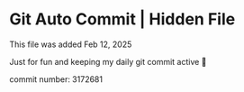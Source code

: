 # Git Auto Commit | Hidden File

This file was added Feb 12, 2025

Just for fun and keeping my daily git commit active 🤪

commit number: 3172681
